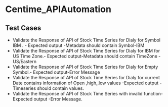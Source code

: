 # Centime_APIAutomation

<html>
   <head>
     <h2>Test Cases</h2>
   </head>
	
   <body>
      <ul type = "disc">
         <li>Validate the Response of API of Stock Time Series for Dialy for Symbol IBM . - Expected output -Metadata should contain Symbol-IBM</li>
         <li>Validate the Response of API of Stock Time Series for Dialy for IBM for US Time Zone.- Expected output-Metadata should contain TimeZone -US/Eastern</li>
         <li>Validate the Response of API of Stock Time Series for Dialy for Empty Symbol.- Expected output-Error Message</li>
         <li>Validate the Response of API of Stock Time Series for Dialy for current Date contains information of Open ,high,,low values -Expected output - Timeseries should contain values.</li>
        <li>Validate the Response of API of Stock Time Series with invalid function- Expected output -Error Message.</li>
      </ul>
   </body>
</html>
